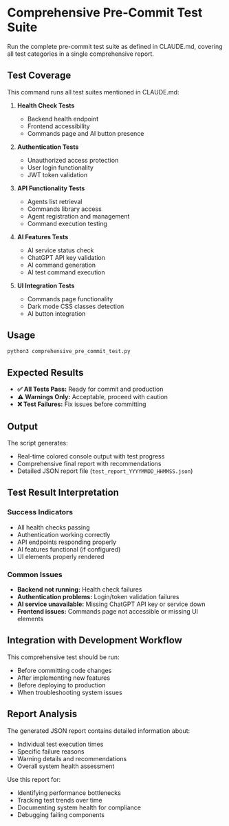 # Comprehensive Pre-Commit Test Suite

Run the complete pre-commit test suite as defined in CLAUDE.md, covering all test categories in a single comprehensive report.

## Test Coverage

This command runs all test suites mentioned in CLAUDE.md:

1. **Health Check Tests**
   - Backend health endpoint
   - Frontend accessibility 
   - Commands page and AI button presence

2. **Authentication Tests**
   - Unauthorized access protection
   - User login functionality
   - JWT token validation

3. **API Functionality Tests**
   - Agents list retrieval
   - Commands library access
   - Agent registration and management
   - Command execution testing

4. **AI Features Tests**
   - AI service status check
   - ChatGPT API key validation
   - AI command generation
   - AI test command execution

5. **UI Integration Tests**
   - Commands page functionality
   - Dark mode CSS classes detection
   - AI button integration

## Usage

```bash
python3 comprehensive_pre_commit_test.py
```

## Expected Results

- **✅ All Tests Pass:** Ready for commit and production
- **⚠️ Warnings Only:** Acceptable, proceed with caution  
- **❌ Test Failures:** Fix issues before committing

## Output

The script generates:
- Real-time colored console output with test progress
- Comprehensive final report with recommendations
- Detailed JSON report file (`test_report_YYYYMMDD_HHMMSS.json`)

## Test Result Interpretation

### Success Indicators
- All health checks passing
- Authentication working correctly
- API endpoints responding properly
- AI features functional (if configured)
- UI elements properly rendered

### Common Issues
- **Backend not running:** Health check failures
- **Authentication problems:** Login/token validation failures
- **AI service unavailable:** Missing ChatGPT API key or service down
- **Frontend issues:** Commands page not accessible or missing UI elements

## Integration with Development Workflow

This comprehensive test should be run:
- Before committing code changes
- After implementing new features
- Before deploying to production
- When troubleshooting system issues

## Report Analysis

The generated JSON report contains detailed information about:
- Individual test execution times
- Specific failure reasons
- Warning details and recommendations
- Overall system health assessment

Use this report for:
- Identifying performance bottlenecks
- Tracking test trends over time
- Documenting system health for compliance
- Debugging failing components